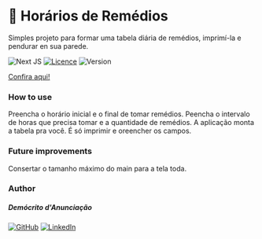 # 💊  Horários de Remédios

Simples projeto para formar uma tabela diária de remédios, imprimí-la e pendurar en sua parede.

![Next JS](https://img.shields.io/badge/Next-black?style=for-the-badge&logo=next.js&logoColor=white)
[![Licence](https://img.shields.io/github/license/Ileriayo/markdown-badges?style=for-the-badge)](./LICENSE)
![Version](https://img.shields.io/badge/v1.1-FF4D00?style=for-the-badge)

[Confira aqui!](https://tabela-remedios.vercel.app/)

### How to use
Preencha o horário inicial e o final de tomar remédios. Peencha o intervalo de horas que precisa tomar e a quantidade de remédios. A aplicação monta a tabela pra você. É só imprimir e oreencher os campos.

### Future improvements
Consertar o tamanho máximo do main para a tela toda.

### Author
##### Demócrito d'Anunciação
[![GitHub](https://img.shields.io/badge/github-%23121011.svg?style=for-the-badge&logo=github&logoColor=white)](https://github.com/democrito88)
[![LinkedIn](https://img.shields.io/badge/linkedin-%230077B5.svg?style=for-the-badge&logo=linkedin&logoColor=white)](https://www.linkedin.com/in/dem%C3%B3crito-d-anuncia%C3%A7%C3%A3o-1b25a531a/)
